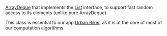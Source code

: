 [ArrayDeque](https://developer.android.com/reference/java/util/ArrayDeque) that implements the [List](https://developer.android.com/reference/java/util/List) interface, to support fast random access to its elements (unlike pure ArrayDeque).
 
This class is essential to our app [Urban Biker](http://urban-bike-computer.com/), as it is at the core of most of our computation algorithms.
